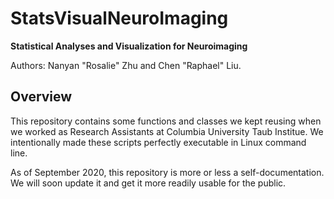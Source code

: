 # StatsVisualNeuroImaging
**Statistical Analyses and Visualization for Neuroimaging**

Authors: Nanyan "Rosalie" Zhu and Chen "Raphael" Liu.

## Overview
This repository contains some functions and classes we kept reusing when we worked as Research Assistants at Columbia University Taub Institue. We intentionally made these scripts perfectly executable in Linux command line.

As of September 2020, this repository is more or less a self-documentation. We will soon update it and get it more readily usable for the public.
